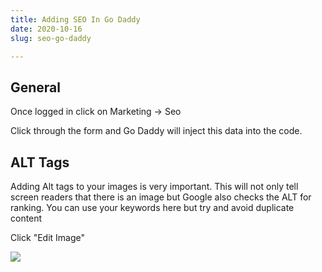 ```yaml
---
title: Adding SEO In Go Daddy
date: 2020-10-16
slug: seo-go-daddy

---
```

## General

Once logged in click on Marketing -> Seo 

Click through the form and Go Daddy will inject this data into the code.

## ALT Tags

Adding Alt tags to your images is very important. This will not only tell screen readers that there is an image but Google also checks the ALT for ranking. You can use your keywords here but try and avoid duplicate content 

Click "Edit Image"

![](/screen-shot-2020-10-16-at-4-35-03-pm.png)